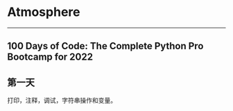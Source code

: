 # Atmosphere

---
100 Days of Code: The Complete Python Pro Bootcamp for 2022
---

## 第一天
打印，注释，调试，字符串操作和变量。
